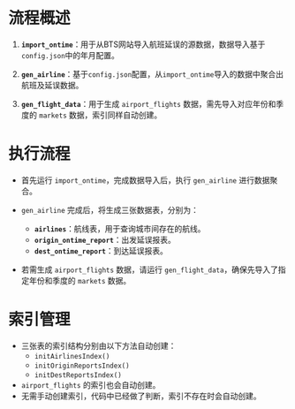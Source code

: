 # 流程概述

1. **`import_ontime`**：用于从BTS网站导入航班延误的源数据，数据导入基于`config.json`中的年月配置。
   
2. **`gen_airline`**：基于`config.json`配置，从`import_ontime`导入的数据中聚合出航班及延误数据。

3. **`gen_flight_data`**：用于生成 `airport_flights` 数据，需先导入对应年份和季度的 `markets` 数据，索引同样自动创建。

# 执行流程

- 首先运行 `import_ontime`，完成数据导入后，执行 `gen_airline` 进行数据聚合。
- `gen_airline` 完成后，将生成三张数据表，分别为：

  - **`airlines`**：航线表，用于查询城市间存在的航线。
  - **`origin_ontime_report`**：出发延误报表。
  - **`dest_ontime_report`**：到达延误报表。

- 若需生成 `airport_flights` 数据，请运行 `gen_flight_data`，确保先导入了指定年份和季度的 `markets` 数据。

# 索引管理

- 三张表的索引结构分别由以下方法自动创建：
  - `initAirlinesIndex()`
  - `initOriginReportsIndex()`
  - `initDestReportsIndex()`
- `airport_flights` 的索引也会自动创建。
- 无需手动创建索引，代码中已经做了判断，索引不存在时会自动创建。
